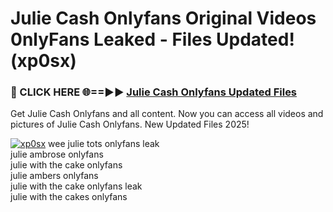 # Julie Cash Onlyfans Original Videos 0nlyFans Leaked - Files Updated! (xp0sx)

<h3>🔴 CLICK HERE 🌐==►► <a href="https://tinyurl.com/2jnfzry5" rel="nofollow">Julie Cash Onlyfans Updated Files</a></h3>

Get Julie Cash Onlyfans and all content. Now you can access all videos and pictures of Julie Cash Onlyfans. New Updated Files 2025!

[![xp0sx](https://i.imgur.com/GyGTBgg.gif)](https://tinyurl.com/2jnfzry5)
wee julie tots onlyfans leak<br>
julie ambrose onlyfans<br>
julie with the cake onlyfans<br>
julie ambers onlyfans<br>
julie with the cake onlyfans leak<br>
julie with the cakes onlyfans